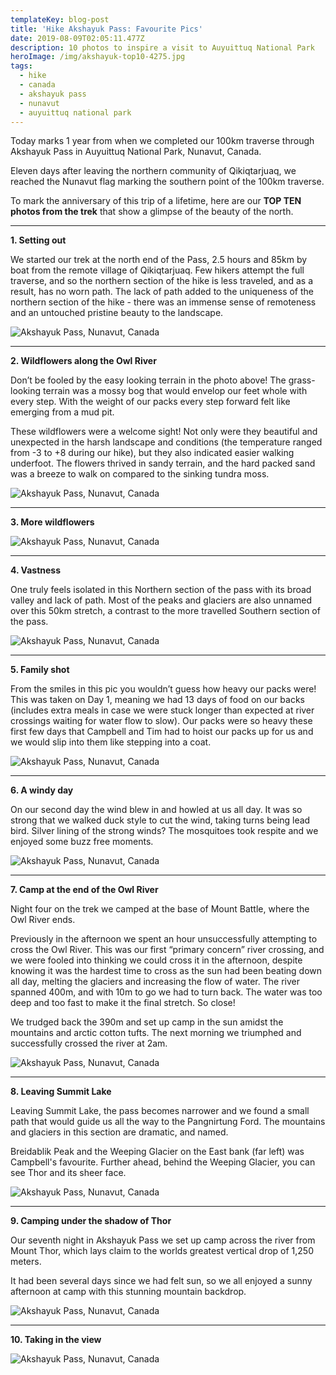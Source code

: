 ```yaml
---
templateKey: blog-post
title: 'Hike Akshayuk Pass: Favourite Pics'
date: 2019-08-09T02:05:11.477Z
description: 10 photos to inspire a visit to Auyuittuq National Park
heroImage: /img/akshayuk-top10-4275.jpg
tags:
  - hike
  - canada
  - akshayuk pass
  - nunavut
  - auyuittuq national park
---
```

Today marks 1 year from when we completed our 100km traverse through Akshayuk Pass in Auyuittuq National Park, Nunavut, Canada. 

Eleven days after leaving the northern community of Qikiqtarjuaq, we reached the Nunavut flag marking the southern point of the 100km traverse. 

To mark the anniversary of this trip of a lifetime, here are our **TOP TEN photos from the trek** that show a glimpse of the beauty of the north. 

- - -

**1. Setting out**

We started our trek at the north end of the Pass, 2.5 hours and 85km by boat from the remote village of Qikiqtarjuaq. Few hikers attempt the full traverse, and so the northern section of the hike is less traveled, and as a result, has no worn path. The lack of path added to the uniqueness of the northern section of the hike - there was an immense sense of remoteness and an untouched pristine beauty to the landscape. 

![Akshayuk Pass, Nunavut, Canada](/img/akshayuk-top10-4137.jpg "Akshayuk Pass, Nunavut, Canada")

- - -

**2. Wildflowers along the Owl River**

Don’t be fooled by the easy looking terrain in the photo above! The grass-looking terrain was a mossy bog that would envelop our feet whole with every step. With the weight of our packs every step forward felt like emerging from a mud pit.

These wildflowers were a welcome sight! Not only were they beautiful and unexpected in the harsh landscape and conditions (the temperature ranged from -3 to +8 during our hike), but they also indicated easier walking underfoot. The flowers thrived in sandy terrain, and the hard packed sand was a breeze to walk on compared to the sinking tundra moss.

![Akshayuk Pass, Nunavut, Canada](/img/akshayuk-top10-2193.jpg "Akshayuk Pass, Nunavut, Canada")

- - -

**3. More wildflowers**

![Akshayuk Pass, Nunavut, Canada](/img/akshayuk-top10-1871.jpg "Akshayuk Pass, Nunavut, Canada")

- - -

**4. Vastness**

One truly feels isolated in this Northern section of the pass with its broad valley and lack of path. Most of the peaks and glaciers are also unnamed over this 50km stretch, a contrast to the more travelled Southern section of the pass.

![Akshayuk Pass, Nunavut, Canada](/img/akshayuk-top10-1857.jpg "Akshayuk Pass, Nunavut, Canada")

- - -

**5. Family shot**

From the smiles in this pic you wouldn’t guess how heavy our packs were! This was taken on Day 1, meaning we had 13 days of food on our backs (includes extra meals in case we were stuck longer than expected at river crossings waiting for water flow to slow). Our packs were so heavy these first few days that Campbell and Tim had to hoist our packs up for us and we would slip into them like stepping into a coat.

![Akshayuk Pass, Nunavut, Canada](/img/akshayuk-top10-1893.jpg "Akshayuk Pass, Nunavut, Canada")

- - -

**6. A windy day**

On our second day the wind blew in and howled at us all day. It was so strong that we walked duck style to cut the wind, taking turns being lead bird. Silver lining of the strong winds? The mosquitoes took respite and we enjoyed some buzz free moments.

![Akshayuk Pass, Nunavut, Canada](/img/akshayuk-top10-1951.jpg "Akshayuk Pass, Nunavut, Canada")

- - -

**7. Camp at the end of the Owl River**

Night four on the trek we camped at the base of Mount Battle, where the Owl River ends. 

Previously in the afternoon we spent an hour unsuccessfully attempting to cross the Owl River. This was our first “primary concern” river crossing, and we were fooled into thinking we could cross it in the afternoon, despite knowing it was the hardest time to cross as the sun had been beating down all day, melting the glaciers and increasing the flow of water. The river spanned 400m, and with 10m to go we had to turn back. The water was too deep and too fast to make it the final stretch. So close! 

We trudged back the 390m and set up camp in the sun amidst the mountains and arctic cotton tufts. The next morning we triumphed and successfully crossed the river at 2am.

![Akshayuk Pass, Nunavut, Canada](/img/akshayuk-top10-4238.jpg "Akshayuk Pass, Nunavut, Canada")

- - -

**8. Leaving Summit Lake** 

Leaving Summit Lake, the pass becomes narrower and we found a small path that would guide us all the way to the Pangnirtung Ford. The mountains and glaciers in this section are dramatic, and named. 

Breidablik Peak and the Weeping Glacier on the East bank (far left) was Campbell's favourite. Further ahead, behind the Weeping Glacier, you can see Thor and its sheer face.

![Akshayuk Pass, Nunavut, Canada](/img/akshayuk-top10-4275.jpg "Akshayuk Pass, Nunavut, Canada")

- - -

**9. Camping under the shadow of Thor**

Our seventh night in Akshayuk Pass we set up camp across the river from Mount Thor, which lays claim to the worlds greatest vertical drop of 1,250 meters. 

It had been several days since we had felt sun, so we all enjoyed a sunny afternoon at camp with this stunning mountain backdrop. 

![Akshayuk Pass, Nunavut, Canada](/img/akshayuk-top10-4344.jpg "Akshayuk Pass, Nunavut, Canada")

- - -

**10. Taking in the view**

![Akshayuk Pass, Nunavut, Canada](/img/akshayuk-top10-2138.jpg "Akshayuk Pass, Nunavut, Canada")
